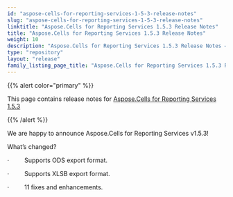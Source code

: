```yaml
---
id: "aspose-cells-for-reporting-services-1-5-3-release-notes"
slug: "aspose-cells-for-reporting-services-1-5-3-release-notes"
linktitle: "Aspose.Cells for Reporting Services 1.5.3 Release Notes"
title: "Aspose.Cells for Reporting Services 1.5.3 Release Notes"
weight: 10
description: "Aspose.Cells for Reporting Services 1.5.3 Release Notes – the latest updates and fixes."
type: "repository"
layout: "release"
family_listing_page_title: "Aspose.Cells for Reporting Services 1.5.3 Release Notes"
---
```


{{% alert color="primary" %}} 

This page contains release notes for [Aspose.Cells for Reporting Services 1.5.3](https://releases.aspose.com/cells/reportingservices/new-releases/aspose.cells-for-reporting-services-1.5.3/)

{{% /alert %}} 

We are happy to announce Aspose.Cells for Reporting Services v1.5.3! 

What’s changed? 



·         Supports ODS export format. 

·         Supports XLSB export format. 

·         11 fixes and enhancements. 
